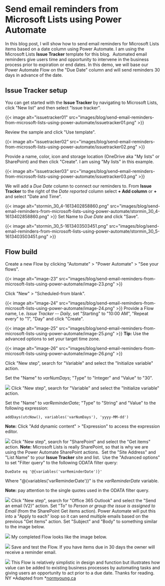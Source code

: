 # Send email reminders from Microsoft Lists using Power Automate

In this blog post, I will show how to send email reminders for Microsoft
Lists items based on a date column using Power Automate. I am using the
Microsoft Lists **Issue Tracker** template for this blog. 
Automated email reminders give users time and opportunity to intervene
in the business process prior to expiration or end dates. In this demo,
we will base our Power Automate Flow on the \"Due Date\" column and will
send reminders 30 days in advance of the date.

## Issue Tracker setup 

You can get started with the **Issue Tracker** by navigating to
Microsoft Lists, click \"New list\" and then select \"Issue tracker\".

{{< image alt="issuetracker01" src="images/blog/send-email-reminders-from-microsoft-lists-using-power-automate/issuetracker01.png" >}}

Review the sample and click \"Use template\".

{{< image alt="issuetracker02" src="images/blog/send-email-reminders-from-microsoft-lists-using-power-automate/issuetracker02.png" >}}

Provide a name, color, icon and storage location (OneDrive aka \"My
lists\" or SharePoint) and then click \"Create\". I am using \"My
lists\" in this example.

{{< image alt="issuetracker03" src="images/blog/send-email-reminders-from-microsoft-lists-using-power-automate/issuetracker03.png" >}}


We will add a *Due Date* column to connect our reminders to. From
**Issue Tracker** to the right of the *Date reported* column select **+
Add column** or **+** and select \"Date and Time\". 

{{< image alt="stormin_30_4-1613402858860.png" src="images/blog/send-email-reminders-from-microsoft-lists-using-power-automate/stormin_30_4-1613402858860.png" >}}
Set Name to *Due Date* and click \"Save\".

{{< image alt="stormin_30_5-1613403503451.png" src="images/blog/send-email-reminders-from-microsoft-lists-using-power-automate/stormin_30_5-1613403503451.png" >}}

## Flow build 

Create a new Flow by clicking \"Automate\" \> \"Power Automate\" \>
\"See your flows\".

{{< image alt="image-23" src="images/blog/send-email-reminders-from-microsoft-lists-using-power-automate/image-23.png" >}}

Click \"New\" \> \"Scheduled-from blank\".

{{< image alt="image-24" src="images/blog/send-email-reminders-from-microsoft-lists-using-power-automate/image-24.png" >}}
Provide a Flow name, I.e. *Issue Tracker -- Daily*, set \"Starting\" to
\"10:00 AM\", \"Repeat every\" to \"1\", \"Day\" and click \"Create\".

{{< image alt="image-25" src="images/blog/send-email-reminders-from-microsoft-lists-using-power-automate/image-25.png" >}}
**Tip:** Use the advanced options to set your target time zone.

{{< image alt="image-26" src="images/blog/send-email-reminders-from-microsoft-lists-using-power-automate/image-26.png" >}}

Click \"New step\", search for \"Variable\" and select the \"Initialize
variable\" action. 

Set the \"Name\" to *varNumDays*; \"Type\" to \"Integer\" and \"Value\"
to \"30\".

![](https://normanyoungblog.files.wordpress.com/2020/09/image-27.png)
Click \"New step\", search for \"Variable\" and select the \"Initialize
variable\" action.  

Set the \"Name\" to *varReminderDate*; \"Type\" to \"String\" and
\"Value\" to the following expression:

    addDays(utcNow(), variables('varNumDays'), 'yyyy-MM-dd')

**Note:** Click \"Add dynamic content\" \> \"Expression\" to access the
expression editor.

![](https://normanyoungblog.files.wordpress.com/2020/09/image-28.png)
Click \"New step\", search for \"SharePoint\" and select the \"Get
items\" action. **Note:** Microsoft Lists is really SharePoint, so that
is why we are using the Power Automate SharePoint actions. 
Set the \"Site Address\" and \"List Name\" to your **Issue
Tracker** site and list. 
Use the "Advanced options" to set "Filter query" to the following ODATA
filter query:

    DueDate eq '@{variables('varReminderDate')}'

Where \"\@{variables(\'varReminderDate\')}\" is the *varReminderDate*
variable. 

**Note:** pay attention to the single quotes used in the ODATA filter
query.

![](https://normanyoungblog.files.wordpress.com/2020/09/image-30.png)
Click \"New step\", search for \"Office 365 Outlook\" and select the
\"Send an email (V2)\" action.
Set \"To\" to *Person or group the issue is assigned to Email* (from the
SharePoint Get items action). Power Automate will put this into a
\"Apply to each\" loop so it can send multiple emails based on the
previous \"Get items\" action.
Set \"Subject\" and \"Body\" to something similar to the image below.

![](https://normanyoungblog.files.wordpress.com/2020/09/image-31.png)
My completed Flow looks like the image below.

![](https://normanyoungblog.files.wordpress.com/2020/09/image-33.png)
Save and test the Flow. If you have items due in 30 days the owner will
receive a reminder email.

![](https://normanyoungblog.files.wordpress.com/2020/09/image-32.png)
This Flow is relatively simplistic in design and function but
illustrates how value can be added to existing business processes by
automating tasks and giving users an opportunity to act prior to a due
date.
Thanks for reading.
NY
*Adapted
from *[normyoung.ca](https://normyoung.ca/2020/09/18/send-email-reminders-from-microsoft-lists-using-power-automate/) 
